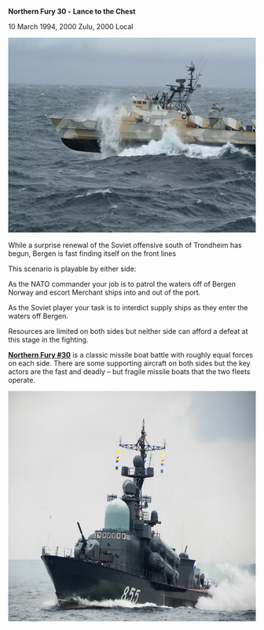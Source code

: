 **Northern Fury 30 -** **Lance to the Chest**

10 March 1994, 2000 Zulu, 2000 Local

<img src="/assets\images\aar\nf\nfpart3\nf30\image1.jpeg" style="width:6.17708in;height:4.12218in" alt="Flickriver: Hauk class 1977-2008 rip pool" />

While a surprise renewal of the Soviet offensive south of Trondheim has
begun, Bergen is fast finding itself on the front lines

This scenario is playable by either side:

As the NATO commander your job is to patrol the waters off of Bergen
Norway and escort Merchant ships into and out of the port.

As the Soviet player your task is to interdict supply ships as they
enter the waters off Bergen.

Resources are limited on both sides but neither side can afford a defeat
at this stage in the fighting.

**<u>Northern Fury \#30</u>** is a classic missile boat battle with
roughly equal forces on each side. There are some supporting aircraft on
both sides but the key actors are the fast and deadly – but fragile
missile boats that the two fleets operate.

<img src="/assets\images\aar\nf\nfpart3\nf30\image2.jpeg" style="width:6.5in;height:4.875in" alt="A large ship in the water Description automatically generated with low confidence" />
